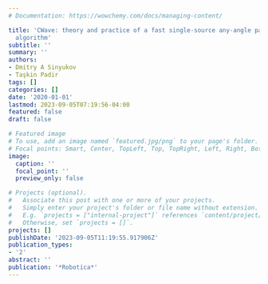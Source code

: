 ```yaml
---
# Documentation: https://wowchemy.com/docs/managing-content/

title: 'CWave: theory and practice of a fast single-source any-angle path planning
  algorithm'
subtitle: ''
summary: ''
authors:
- Dmitry A Sinyukov
- Taşkin Padir
tags: []
categories: []
date: '2020-01-01'
lastmod: 2023-09-05T07:19:56-04:00
featured: false
draft: false

# Featured image
# To use, add an image named `featured.jpg/png` to your page's folder.
# Focal points: Smart, Center, TopLeft, Top, TopRight, Left, Right, BottomLeft, Bottom, BottomRight.
image:
  caption: ''
  focal_point: ''
  preview_only: false

# Projects (optional).
#   Associate this post with one or more of your projects.
#   Simply enter your project's folder or file name without extension.
#   E.g. `projects = ["internal-project"]` references `content/project/deep-learning/index.md`.
#   Otherwise, set `projects = []`.
projects: []
publishDate: '2023-09-05T11:19:55.917906Z'
publication_types:
- '2'
abstract: ''
publication: '*Robotica*'
---
```

